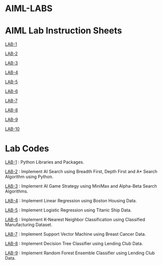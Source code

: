 # AIML-LABS
# AIML Lab Instruction Sheets
[LAB-1](https://github.com/TejavathChakridhar/AIML-LABS/blob/main/AIML_A1.pdf)

[LAB-2](https://github.com/TejavathChakridhar/AIML-LABS/blob/main/AIML_A2.pdf)

[LAB-3](https://github.com/TejavathChakridhar/AIML-LABS/blob/main/AIML_A3.pdf)

[LAB-4](https://github.com/TejavathChakridhar/AIML-LABS/blob/main/AIML_A4.pdf)

[LAB-5](https://github.com/TejavathChakridhar/AIML-LABS/blob/main/AIML_A5.pdf)

[LAB-6](https://github.com/TejavathChakridhar/AIML-LABS/blob/main/AIML_A6.pdf)

[LAB-7](https://github.com/TejavathChakridhar/AIML-LABS/blob/main/AIML_A7.pdf)

[LAB-8](https://github.com/TejavathChakridhar/AIML-LABS/blob/main/AIML_A8.pdf)

[LAB-9](https://github.com/TejavathChakridhar/AIML-LABS/blob/main/AIML_A9.pdf)

[LAB-10](https://github.com/TejavathChakridhar/AIML-LABS/blob/main/AIML_A10.pdf)

# Lab Codes
[LAB-1](https://github.com/TejavathChakridhar/AIML-LABS/blob/main/LAB01.ipynb) : Python Libraries and Packages.

[LAB-2](https://github.com/TejavathChakridhar/AIML-LABS/blob/main/LAB02.ipynb) : Implement AI Search using Breadth First, Depth First and A* Search Algorithm using Python.

[LAB-3](https://github.com/TejavathChakridhar/AIML-LABS/blob/main/Lab03.ipynb) : Implement AI Game Strategy using MiniMax and Alpha-Beta Search Algorithms.

[LAB-4](https://github.com/TejavathChakridhar/AIML-LABS/blob/main/Lab04.ipynb) : Implement Linear Regression using Boston Housing Data.

[LAB-5](https://github.com/TejavathChakridhar/AIML-LABS/blob/main/Lab05.ipynb) :  Implement Logistic Regression using Titanic Ship Data.

[LAB-6](https://github.com/TejavathChakridhar/AIML-LABS/blob/main/LAB06.ipynb) : Implement K-Nearest Neighbor Classification using Classified Manufacturing Dataset.

[LAB-7](https://github.com/TejavathChakridhar/AIML-LABS/blob/main/Lab_07.ipynb) : Implement Support Vector Machine using Breast Cancer Data.

[LAB-8](https://github.com/TejavathChakridhar/AIML-LABS/blob/main/Lab_08.ipynb) : Implement Decision Tree Classifier using Lending Club Data.

[LAB-9](https://github.com/TejavathChakridhar/AIML-LABS/blob/main/LAB09.ipynb) : Implement Random Forest Ensemble Classifier using Lending Club Data.
